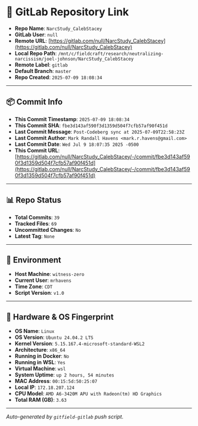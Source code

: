 # 🔗 GitLab Repository Link

- **Repo Name**: `NarcStudy_CalebStacey`
- **GitLab User**: `null`
- **Remote URL**: [https://gitlab.com/null/NarcStudy_CalebStacey](https://gitlab.com/null/NarcStudy_CalebStacey)
- **Local Repo Path**: `/mnt/c/fieldcraft/research/neutralizing-narcissism/joel-johnson/NarcStudy_CalebStacey`
- **Remote Label**: `gitlab`
- **Default Branch**: `master`
- **Repo Created**: `2025-07-09 18:08:34`

---

## 📦 Commit Info

- **This Commit Timestamp**: `2025-07-09 18:08:34`
- **This Commit SHA**: `fbe3d143af590f3d1359d504f7cfb57af90f451d`
- **Last Commit Message**: `Post-Codeberg sync at 2025-07-09T22:58:23Z`
- **Last Commit Author**: `Mark Randall Havens <mark.r.havens@gmail.com>`
- **Last Commit Date**: `Wed Jul 9 18:07:35 2025 -0500`
- **This Commit URL**: [https://gitlab.com/null/NarcStudy_CalebStacey/-/commit/fbe3d143af590f3d1359d504f7cfb57af90f451d](https://gitlab.com/null/NarcStudy_CalebStacey/-/commit/fbe3d143af590f3d1359d504f7cfb57af90f451d)

---

## 📊 Repo Status

- **Total Commits**: `39`
- **Tracked Files**: `69`
- **Uncommitted Changes**: `No`
- **Latest Tag**: `None`

---

## 🧽 Environment

- **Host Machine**: `witness-zero`
- **Current User**: `mrhavens`
- **Time Zone**: `CDT`
- **Script Version**: `v1.0`

---

## 🧬 Hardware & OS Fingerprint

- **OS Name**: `Linux`
- **OS Version**: `Ubuntu 24.04.2 LTS`
- **Kernel Version**: `5.15.167.4-microsoft-standard-WSL2`
- **Architecture**: `x86_64`
- **Running in Docker**: `No`
- **Running in WSL**: `Yes`
- **Virtual Machine**: `wsl`
- **System Uptime**: `up 2 hours, 54 minutes`
- **MAC Address**: `00:15:5d:50:25:07`
- **Local IP**: `172.18.207.124`
- **CPU Model**: `AMD A6-3420M APU with Radeon(tm) HD Graphics`
- **Total RAM (GB)**: `3.63`

---

_Auto-generated by `gitfield-gitlab` push script._
